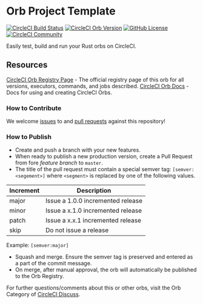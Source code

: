 # Orb Project Template

[![CircleCI Build Status](https://circleci.com/gh/CircleCI-Public/rust-orb.svg?style=shield "CircleCI Build Status")](https://circleci.com/gh/CircleCI-Public/rust-orb) [![CircleCI Orb Version](https://img.shields.io/badge/endpoint.svg?url=https://badges.circleci.io/orb/circleci/rust)](https://circleci.com/orbs/registry/orb/circleci/rust) [![GitHub License](https://img.shields.io/badge/license-MIT-lightgrey.svg)](https://raw.githubusercontent.com/CircleCI-Public/rust-orb/master/LICENSE) [![CircleCI Community](https://img.shields.io/badge/community-CircleCI%20Discuss-343434.svg)](https://discuss.circleci.com/c/ecosystem/orbs)

Easily test, build and run your Rust orbs on CircleCI.

## Resources

[CircleCI Orb Registry Page](https://circleci.com/developer/orbs/orb/circleci/rust) - The official registry page of this orb for all versions, executors, commands, and jobs described.
[CircleCI Orb Docs](https://circleci.com/docs/2.0/orb-intro/#section=configuration) - Docs for using and creating CircleCI Orbs.

### How to Contribute

We welcome [issues](https://github.com/CircleCI-Public/rust-orb/issues) to and [pull requests](https://github.com/CircleCI-Public/rust-orb/pulls) against this repository!

### How to Publish
* Create and push a branch with your new features.
* When ready to publish a new production version, create a Pull Request from fore _feature branch_ to `master`.
* The title of the pull request must contain a special semver tag: `[semver:<segement>]` where `<segment>` is replaced by one of the following values.

| Increment | Description|
| ----------| -----------|
| major     | Issue a 1.0.0 incremented release|
| minor     | Issue a x.1.0 incremented release|
| patch     | Issue a x.x.1 incremented release|
| skip      | Do not issue a release|

Example: `[semver:major]`

* Squash and merge. Ensure the semver tag is preserved and entered as a part of the commit message.
* On merge, after manual approval, the orb will automatically be published to the Orb Registry.


For further questions/comments about this or other orbs, visit the Orb Category of [CircleCI Discuss](https://discuss.circleci.com/c/orbs).

